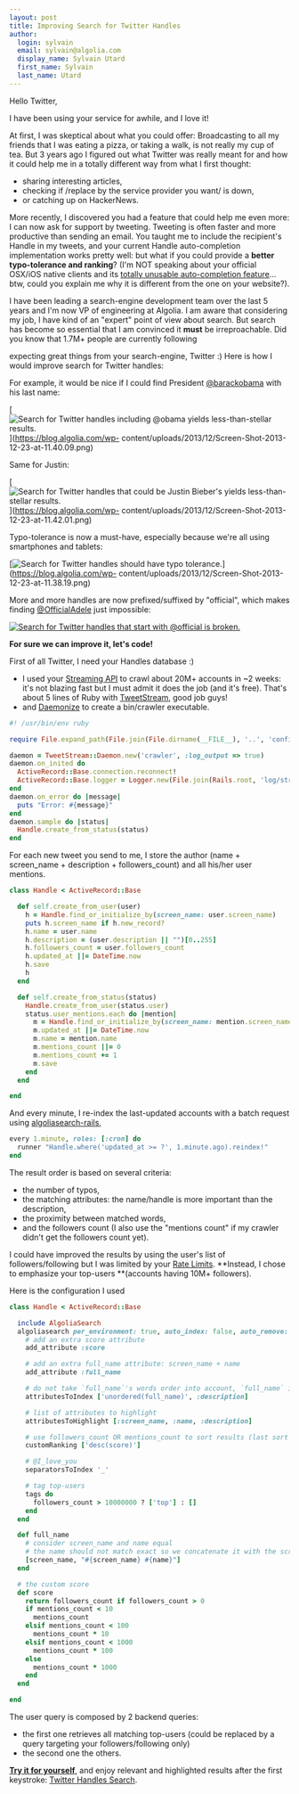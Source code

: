 ```yaml
---
layout: post
title: Improving Search for Twitter Handles
author:
  login: sylvain
  email: sylvain@algolia.com
  display_name: Sylvain Utard
  first_name: Sylvain
  last_name: Utard
---
```


Hello Twitter,

I have been using your service for awhile, and I love it!

At first, I was skeptical about what you could offer: Broadcasting to all my
friends that I was eating a pizza, or taking a walk, is not really my cup of
tea. But 3 years ago I figured out what Twitter was really meant for and how
it could help me in a totally different way from what I first thought:

  * sharing interesting articles,
  * checking if /replace by the service provider you want/ is down,
  * or catching up on HackerNews.

More recently, I discovered you had a feature that could help me even more: I
can now ask for support by tweeting. Tweeting is often faster and more
productive than sending an email. You taught me to include the recipient's
Handle in my tweets, and your current Handle auto-completion implementation
works pretty well: but what if you could provide a **better typo-tolerance and
ranking**? (I'm NOT speaking about your official OSX/iOS native clients and
its [totally unusable auto-completion feature][1]... btw, could you explain me why it
is different from the one on your website?).

I have been leading a search-engine development team over the last 5 years and
I'm now VP of engineering at Algolia. I am aware that considering my job, I
have kind of an "expert" point of view about search. But search has become so
essential that I am convinced it __must__ be irreproachable. Did you know
that 1.7M+ people are currently following

expecting great things from your search-engine, Twitter :) Here is how I would
improve search for Twitter handles:

For example, it would be nice if I could find President
[@barackobama][2] with his last name:

[![Search for Twitter handles including @obama yields less-than-stellar
results.][3]](https://blog.algolia.com/wp-
content/uploads/2013/12/Screen-Shot-2013-12-23-at-11.40.09.png)

Same for Justin:

[![Search for Twitter handles that could be Justin Bieber's yields less-than-
stellar results.][4]](https://blog.algolia.com/wp-
content/uploads/2013/12/Screen-Shot-2013-12-23-at-11.42.01.png)

Typo-tolerance is now a must-have, especially because we're all using
smartphones and tablets:

[![Search for Twitter handles should have typo tolerance.][5]](https://blog.algolia.com/wp-
content/uploads/2013/12/Screen-Shot-2013-12-23-at-11.38.19.png)

More and more handles are now prefixed/suffixed by "official", which makes
finding [@OfficialAdele][6] just impossible:

[![Search for Twitter handles that start with @official is broken.][7]](https://blog.algolia.com/wp-content/uploads/2013/12/Screen-Shot-2013-12-23-at-11.47.52.png)

**For sure we can improve it, let's code!**

First of all Twitter, I need your Handles database :)

  * I used your [Streaming API][8] to crawl about 20M+ accounts in ~2 weeks: it's not blazing fast but I must admit it does the job (and it's free). That's about 5 lines of Ruby with [TweetStream][9], good job guys!
  * and [Daemonize][10] to create a bin/crawler executable.
    
```ruby
#! /usr/bin/env ruby

require File.expand_path(File.join(File.dirname(__FILE__), '..', 'config', 'environment'))

daemon = TweetStream::Daemon.new('crawler', :log_output => true)
daemon.on_inited do
  ActiveRecord::Base.connection.reconnect!
  ActiveRecord::Base.logger = Logger.new(File.join(Rails.root, 'log/stream.log'), 'w+')
end
daemon.on_error do |message|
  puts "Error: #{message}"
end
daemon.sample do |status|
  Handle.create_from_status(status)
end
```

For each new tweet you send to me, I store the author (name + screen_name +
description + followers_count) and all his/her user mentions.

    
```ruby
class Handle < ActiveRecord::Base

  def self.create_from_user(user)
    h = Handle.find_or_initialize_by(screen_name: user.screen_name)
    puts h.screen_name if h.new_record?
    h.name = user.name
    h.description = (user.description || "")[0..255]
    h.followers_count = user.followers_count
    h.updated_at ||= DateTime.now
    h.save
    h
  end

  def self.create_from_status(status)
    Handle.create_from_user(status.user)
    status.user_mentions.each do |mention|
      m = Handle.find_or_initialize_by(screen_name: mention.screen_name)
      m.updated_at ||= DateTime.now
      m.name = mention.name
      m.mentions_count ||= 0
      m.mentions_count += 1
      m.save
    end
  end

end
```

And every minute, I re-index the last-updated accounts with a batch request
using [algoliasearch-rails][11],

    
```ruby
every 1.minute, roles: [:cron] do
  runner "Handle.where('updated_at >= ?', 1.minute.ago).reindex!"
end
```

The result order is based on several criteria:

  * the number of typos,
  * the matching attributes: the name/handle is more important than the description,
  * the proximity between matched words,
  * and the followers count (I also use the "mentions count" if my crawler didn't get the followers count yet).

I could have improved the results by using the user's list of
followers/following but I was limited by your [Rate
Limits][12]. **Instead, I chose to
emphasize your top-users **(accounts having 10M+ followers).

Here is the configuration I used

    
```ruby
class Handle < ActiveRecord::Base

  include AlgoliaSearch
  algoliasearch per_environment: true, auto_index: false, auto_remove: false do
    # add an extra score attribute
    add_attribute :score

    # add an extra full_name attribute: screen_name + name
    add_attribute :full_name

    # do not take `full_name`'s words order into account, `full_name` is more important than `description`
    attributesToIndex ['unordered(full_name)', :description]

    # list of attributes to highlight
    attributesToHighlight [:screen_name, :name, :description]

    # use followers_count OR mentions_count to sort results (last sort criteria)
    customRanking ['desc(score)']

    # @I_love_you
    separatorsToIndex '_'

    # tag top-users
    tags do
      followers_count > 10000000 ? ['top'] : []
    end
  end

  def full_name
    # consider screen_name and name equal
    # the name should not match exact so we concatenate it with the screen_name
    [screen_name, "#{screen_name} #{name}"]
  end

  # the custom score
  def score
    return followers_count if followers_count > 0
    if mentions_count < 10
      mentions_count
    elsif mentions_count < 100
      mentions_count * 10
    elsif mentions_count < 1000
      mentions_count * 100
    else
      mentions_count * 1000
    end
  end

end
```

The user query is composed by 2 backend queries:

  * the first one retrieves all matching top-users (could be replaced by a query targeting your followers/following only)
  * the second one the others.

[**Try it for yourself**][13], and enjoy
relevant and highlighted results after the first keystroke: [Twitter Handles
Search][14].


[1]: http://blog.algolia.com/why-autocomplete-in-twitter-on-mobile-sucks/
[2]: https://twitter.com/barackobama
[3]: /algoliasearch-jekyll-hyde/assets/Screen-Shot-2013-12-23-at-11.40.09-263x300.png
[4]: /algoliasearch-jekyll-hyde/assets/Screen-Shot-2013-12-23-at-11.42.01-262x300.png
[5]: /algoliasearch-jekyll-hyde/assets/Screen-Shot-2013-12-23-at-11.38.19-263x300.png
[6]: https://twitter.com/officialadele
[7]: /algoliasearch-jekyll-hyde/assets/Screen-Shot-2013-12-23-at-11.47.52.png
[8]: https://dev.twitter.com/docs/streaming-apis
[9]: https://github.com/tweetstream/tweetstream
[10]: https://github.com/bmc/daemonize
[11]: https://github.com/algolia/algoliasearch-rails
[12]: https://dev.twitter.com/docs/rate-limiting/1.1
[13]: http://twittersearch.algolia.io/
[14]: http://twittersearch.algolia.io/
